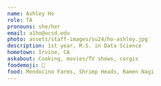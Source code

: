 ```yaml
---
name: Ashley Ho
role: TA
pronouns: she/her
email: a1ho@ucsd.edu
photo: assets/staff-images/su24/ho-ashley.jpg
description: 1st year, M.S. in Data Science
hometown: Irvine, CA
askabout: Cooking, movies/TV shows, corgis
foodemoji: 🥪
food: Mendocino Farms, Shrimp Heads, Ramen Nagi
---
```

